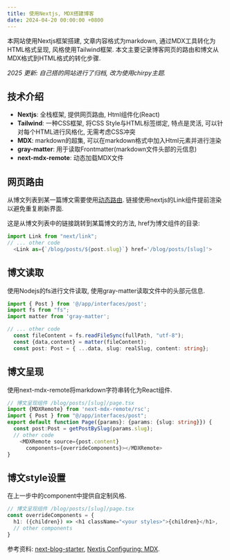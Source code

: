```yaml
---
title: 使用Nextjs, MDX搭建博客
date: 2024-04-20 00:00:00 +0800
---
```

本网站使用Nextjs框架搭建, 文章内容格式为markdown, 通过MDX工具转化为HTML格式呈现, 风格使用Tailwind框架.
本文主要记录博客网页的路由和博文从MDX格式到HTML格式的转化步骤.

*2025 更新: 自己搭的网站进行了归档, 改为使用chirpy主题.*

## 技术介绍

- **Nextjs**: 全栈框架, 提供网页路由, Html组件化(React)
- **Tailwind**: 一种CSS框架, 将CSS Style与HTML标签绑定, 特点是灵活, 可以针对每个HTML进行风格化, 无需考虑CSS冲突
- **MDX**: markdown的超集, 可以在markdown格式中加入Html元素并进行渲染
- **gray-matter**: 用于读取Frontmatter(markdown文件头部的元信息)
- **next-mdx-remote**: 动态加载MDX文件

## 网页路由

从博文列表到某一篇博文需要使用[动态路由](https://nextjs.org/docs/app/building-your-application/routing/dynamic-routes).
链接使用nextjs的Link组件提前渲染以避免重复刷新界面.

这是从博文列表中的链接跳转到某篇博文的方法, href为博文组件的目录:
```typescript
import Link from "next/link";
// ... other code
  <Link as={`/blog/posts/${post.slug}`} href='/blog/posts/[slug]'>
```

## 博文读取

使用Nodejs的fs进行文件读取, 使用gray-matter读取文件中的头部元信息.
```typescript
import { Post } from '@/app/interfaces/post';
import fs from "fs";
import matter from 'gray-matter';

// ... other code
  const fileContent = fs.readFileSync(fullPath, "utf-8");
  const {data,content} = matter(fileContent);
  const post: Post = { ...data, slug: realSlug, content: string};
```

## 博文呈现

使用next-mdx-remote将markdown字符串转化为React组件.
```typescript
// 博文呈现组件 /blog/posts/[slug]/page.tsx
import {MDXRemote} from 'next-mdx-remote/rsc';
import { Post } from "@/app/interfaces/post";
export default function Page({params}: {params: {slug: string}}) {
  const post:Post = getPostBySlug(params.slug);
  // other code
    <MDXRemote source={post.content}
      components={overrideComponents}></MDXRemote>
}
```

## 博文style设置

在上一步中的component中提供自定制风格.
```typescript
// 博文呈现组件 /blog/posts/[slug]/page.tsx
const overrideComponents = {
  h1: ({children}) => <h1 className="<your styles>">{children}</h1>,
  // other components
}
```


参考资料: [next-blog-starter](https://next-blog-starter.vercel.app/posts/hello-world),
[Nextjs Configuring: MDX](https://nextjs.org/docs/app/building-your-application/configuring/mdx).